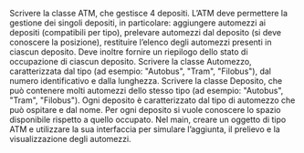 Scrivere la classe ATM, che gestisce 4 depositi. L’ATM deve permettere la gestione dei singoli depositi, in particolare: aggiungere automezzi ai depositi (compatibili per tipo), prelevare automezzi dal deposito (si deve conoscere la posizione), restituire l’elenco degli automezzi presenti in ciascun deposito. Deve inoltre fornire un riepilogo dello stato di occupazione di ciascun deposito. Scrivere la classe Automezzo, caratterizzata dal tipo (ad esempio: "Autobus", "Tram", "Filobus"), dal numero identificativo e dalla lunghezza. Scrivere la classe Deposito, che può contenere molti automezzi dello stesso tipo (ad esempio: "Autobus", "Tram", "Filobus"). Ogni deposito è caratterizzato dal tipo di automezzo che può ospitare e dal nome. Per ogni deposito si vuole conoscere lo spazio disponibile rispetto a quello occupato.
Nel main, creare un oggetto di tipo ATM e utilizzare la sua interfaccia per simulare l’aggiunta, il prelievo e la visualizzazione degli automezzi.
